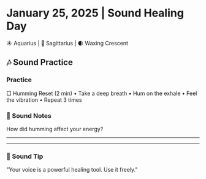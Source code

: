 # January 25, 2025 | Sound Healing Day
☀️ Aquarius | 🌙 Sagittarius | 🌒 Waxing Crescent

## 🎶 Sound Practice

### Practice
□ Humming Reset (2 min)
  • Take a deep breath
  • Hum on the exhale
  • Feel the vibration
  • Repeat 3 times

### 📝 Sound Notes
How did humming affect your energy?
_______________________
_______________________

### 💫 Sound Tip
"Your voice is a powerful healing tool. Use it freely." 